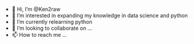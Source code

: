 - 👋 Hi, I’m @Ken2raw
- 👀 I’m interested in expanding my knowledge in data science and python  
- 🌱 I’m currently relearning python 
- 💞️ I’m looking to collaborate on ...
- 📫 How to reach me ...

<!---
Ken2raw/Ken2raw is a ✨ special ✨ repository because its `README.md` (this file) appears on your GitHub profile.
You can click the Preview link to take a look at your changes.
--->
